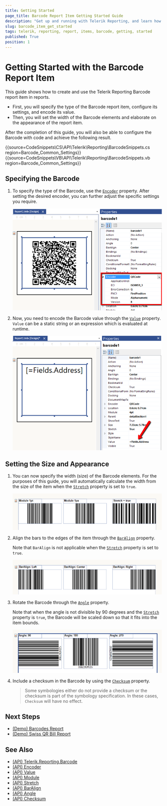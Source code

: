 ```yaml
---
title: Getting Started
page_title: Barcode Report Item Getting Started Guide
description: "Get up and running with Telerik Reporting, and learn how to add and configure the Barcode report item in reports."
slug: barcode_item_get_started
tags: telerik, reporting, report, items, barcode, getting, started
published: True
position: 1
---
```


# Getting Started with the Barcode Report Item

This guide shows how to create and use the Telerik Reporting Barcode report item in reports.

* First, you will specify the type of the Barcode report item, configure its settings, and encode its value.
* Then, you will set the width of the Barcode elements and elaborate on the appearance of the report item.

After the completion of this guide, you will also be able to configure the Barcode with code and achieve the following result.

{{source=CodeSnippets\CS\API\Telerik\Reporting\BarcodeSnippets.cs region=Barcode_Common_Settings}}
{{source=CodeSnippets\VB\API\Telerik\Reporting\BarcodeSnippets.vb region=Barcode_Common_Settings}}


## Specifying the Barcode

1. To specify the type of the Barcode, use the [`Encoder`](/api/Telerik.Reporting.Barcode#Telerik_Reporting_Barcode_Encoder) property. After setting the desired encoder, you can further adjust the specific settings you require.

	![Configure the Encoder Property of a QR Barcode in the Report Designer](images/Barcodes/barcode-encoder-property.png)

1. Now, you need to encode the Barcode value through the [`Value`](/api/Telerik.Reporting.Barcode#Telerik_Reporting_Barcode_Value) property. `Value` can be a static string or an expression which is evaluated at runtime.

	![Configure the Value Property of a QR Barcode in the Report Designer](images/Barcodes/barcode-value-property.png)

## Setting the Size and Appearance

1. You can now specify the width (size) of the Barcode elements. For the purposes of this guide, you will automatically calculate the width from the size of the item when the [`Stretch`](/api/Telerik.Reporting.Barcode#Telerik_Reporting_Barcode_Stretch) property is set to `true`.

	![The Effects of the Module Property of the Barcode Item set to 1pt and 1px and of the Stretch Property set to True](images/Barcodes/barcode-module-stretch-property.png)

1. Align the bars to the edges of the item through the [`BarAlign`](/api/Telerik.Reporting.Barcode#Telerik_Reporting_Barcode_BarAlign) property.

	Note that `BarAlign` is not applicable when the [`Stretch`](/api/Telerik.Reporting.Barcode#Telerik_Reporting_Barcode_Stretch) property is set to `true`.

	![The Effect of the BarAlign Property of the Barcode Item set to Left, Center and Right](images/Barcodes/barcode-baralign-property.png)

1. Rotate the Barcode through the [`Angle`](/api/Telerik.Reporting.Barcode#Telerik_Reporting_Barcode_Angle) property.

	Note that when the angle is not divisible by 90 degrees and the [`Stretch`](/api/Telerik.Reporting.Barcode#Telerik_Reporting_Barcode_Stretch) property is `true`, the Barcode will be scaled down so that it fits into the item bounds.

	![The Effect of the Angle Property of the Barcode Item set to 90, 180 and 270](images/Barcodes/barcode-angle-property.png)

1. Include a checksum in the Barcode by using the [`Checksum`](/api/Telerik.Reporting.Barcode#Telerik_Reporting_Barcode_Checksum) property.

	> Some symbologies either do not provide a checksum or the checksum is part of the symbology specification. In these cases, `Checksum` will have no effect.

## Next Steps 

* [(Demo) Barcodes Report](https://demos.telerik.com/reporting/barcodes-report)
* [(Demo) Swiss QR Bill Report](https://demos.telerik.com/reporting/swiss-qr-bill-report)

## See Also

* [(API) Telerik.Reporting.Barcode](/api/Telerik.Reporting.Barcode)
* [(API) Encoder](/api/Telerik.Reporting.Barcode#Telerik_Reporting_Barcode_Encoder)
* [(API) Value](/api/Telerik.Reporting.Barcode#Telerik_Reporting_Barcode_Value)
* [(API) Module](/api/Telerik.Reporting.Barcode#Telerik_Reporting_Barcode_Module)
* [(API) Stretch](/api/Telerik.Reporting.Barcode#Telerik_Reporting_Barcode_Stretch)
* [(API) BarAlign](/api/Telerik.Reporting.Barcode#Telerik_Reporting_Barcode_BarAlign)
* [(API) Angle](/api/Telerik.Reporting.Barcode#Telerik_Reporting_Barcode_Angle)
* [(API) Checksum](/api/Telerik.Reporting.Barcode#Telerik_Reporting_Barcode_Checksum)
